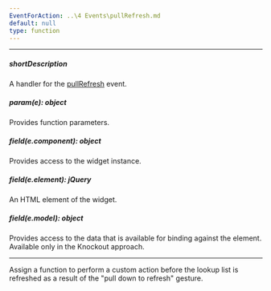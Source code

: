 ```yaml
---
EventForAction: ..\4 Events\pullRefresh.md
default: null
type: function
---
```

---
##### shortDescription
A handler for the [pullRefresh](/api-reference/10%20UI%20Widgets/dxLookup/4%20Events/pullRefresh.md '/Documentation/ApiReference/UI_Widgets/dxLookup/Events/#pullRefresh') event.

##### param(e): object
Provides function parameters.

##### field(e.component): object
Provides access to the widget instance.

##### field(e.element): jQuery
An HTML element of the widget.

##### field(e.model): object
Provides access to the data that is available for binding against the element. Available only in the Knockout approach.

---
Assign a function to perform a custom action before the lookup list is refreshed as a result of the "pull down to refresh" gesture.